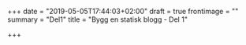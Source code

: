 +++
date = "2019-05-05T17:44:03+02:00"
draft = true
frontimage = ""
summary = "Del1"
title = "Bygg en statisk blogg - Del 1"

+++
